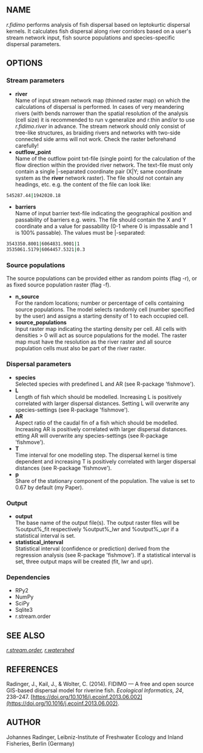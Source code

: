 ## NAME

*r.fidimo* performs analysis of fish dispersal based on leptokurtic
dispersal kernels. It calculates fish dispersal along river corridors
based on a user's stream network input, fish source populations and
species-specific dispersal parameters.

## OPTIONS

### Stream parameters

  - **river**  
    Name of input stream network map (thinned raster map) on which the
    calculations of dispersal is performed. In cases of very meandering
    rivers (with bends narrower than the spatial resolution of the
    analysis (cell size) it is recommended to run v.generalize and
    r.thin and/or to use *r.fidimo.river* in advance. The stream network
    should only consist of tree-like structures, as braiding rivers and
    networks with two-side connected side arms will not work. Check the
    raster beforehand carefully\!
  - **outflow\_point**  
    Name of the outflow point txt-file (single point) for the
    calculation of the flow direction within the provided river network.
    The text-file must only contain a single |-separated coordinate pair
    (X|Y; same coordinate system as the **river** network raster). The
    file should not contain any headings, etc. e.g. the content of the
    file can look like:

```sh
545287.44|1942020.18
```

  - **barriers**  
    Name of input barrier text-file indicating the geographical position
    and passability of barriers e.g. weirs. The file should contain the
    X and Y coordinate and a value for passability (0-1 where 0 is
    impassable and 1 is 100% passable). The values must be |-separated:

```sh
3543350.8001|6064831.9001|1
3535061.5179|6064457.5321|0.3
```

### Source populations

The source populations can be provided either as random points (flag
-r), or as fixed source population raster (flag -f).

  - **n\_source**  
    For the random locations; number or percentage of cells containing
    source populations. The model selects randomly cell (number
    specified by the user) and assigns a starting density of 1 to each
    occupied cell.
  - **source\_populations**  
    Input raster map indicating the starting density per cell. All cells
    with densities \> 0 will act as source populations for the model.
    The raster map must have the resolution as the river raster and all
    source population cells must also be part of the river raster.

### Dispersal parameters

  - **species**  
    Selected species with predefined L and AR (see R-package
    'fishmove').
  - **L**  
    Length of fish which should be modelled. Increasing L is positively
    correlated with larger dispersal distances. Setting L will overwrite
    any species-settings (see R-package 'fishmove').
  - **AR**  
    Aspect ratio of the caudal fin of a fish which should be modelled.
    Increasing AR is positively correlated with larger dispersal
    distances. etting AR will overwrite any species-settings (see
    R-package 'fishmove').
  - **T**  
    Time interval for one modelling step. The dispersal kernel is time
    dependent and increasing T is positively correlated with larger
    dispersal distances (see R-package 'fishmove').
  - **p**  
    Share of the stationary component of the population. The value is
    set to 0.67 by default (my Paper).

### Output

  - **output**  
    The base name of the output file(s). The output raster files will be
    %output%\_fit respectively %output%\_lwr and %output%\_upr if a
    statistical interval is set.
  - **statistical\_interval**  
    Statistical interval (confidence or prediction) derived from the
    regression analysis (see R-package 'fishmove'). If a statistical
    interval is set, three output maps will be created (fit, lwr and
    upr).

### Dependencies

  - RPy2
  - NumPy
  - SciPy
  - Sqlite3
  - r.stream.order

## SEE ALSO

*[r.stream.order](https://grass.osgeo.org/grass-stable/manuals/r.stream.order.html),
[r.watershed](https://grass.osgeo.org/grass-stable/manuals/r.watershed.html)*

## REFERENCES

Radinger, J., Kail, J., & Wolter, C. (2014). FIDIMO — A free and open source GIS-based dispersal model for riverine fish. *Ecological Informatics, 24*, 238–247. [https://doi.org/10.1016/j.ecoinf.2013.06.002](https://doi.org/10.1016/j.ecoinf.2013.06.002).


## AUTHOR

Johannes Radinger, Leibniz-Institute of Freshwater Ecology and Inland
Fisheries, Berlin (Germany)
